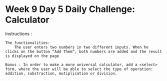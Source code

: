 # Week 9 Day 5 Daily Challenge: Calculator

Instructions :

    The functionalities:
        The user enters two numbers in two different inputs. When he clicks on the button “Add Them”, both numbers are added and the result is displayed on the page

    Bonus : In order to make a more universal calculator, add a <select> form, where the user will be able to select the type of operation: addition, substraction, mutiplication or division.
